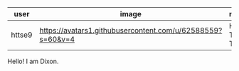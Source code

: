 user | image | name
-----|-------|------
httse9|https://avatars1.githubusercontent.com/u/62588559?s=60&v=4|Hon Tik Tse

Hello! I am Dixon.
